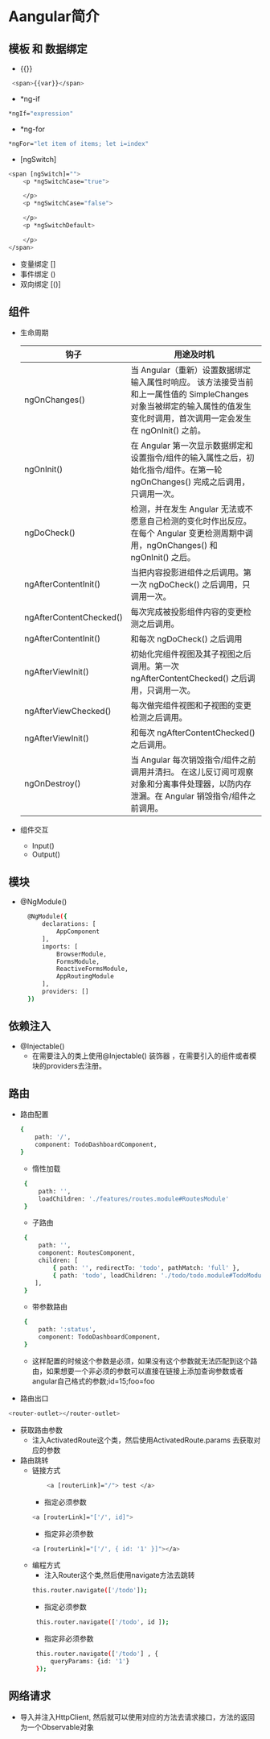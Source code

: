 # Aangular简介

## 模板 和 数据绑定

- {{}}
``` bash
 <span>{{var}}</span>
```
- *ng-if
``` bash
*ngIf="expression"
```
- *ng-for
``` bash
*ngFor="let item of items; let i=index"
```
- [ngSwitch]
``` bash
<span [ngSwitch]="">
    <p *ngSwitchCase="true">

    </p>
    <p *ngSwitchCase="false">

    </p>
    <p *ngSwitchDefault>

    </p>
</span>
```
- 变量绑定 []
- 事件绑定 ()
- 双向绑定 [()]

## 组件
- 生命周期
 
  钩子 | 用途及时机
  --- | ---
  ngOnChanges() | 当 Angular（重新）设置数据绑定输入属性时响应。 该方法接受当前和上一属性值的 SimpleChanges 对象当被绑定的输入属性的值发生变化时调用，首次调用一定会发生在 ngOnInit() 之前。
  ngOnInit() | 在 Angular 第一次显示数据绑定和设置指令/组件的输入属性之后，初始化指令/组件。在第一轮 ngOnChanges() 完成之后调用，只调用一次。
  ngDoCheck() | 检测，并在发生 Angular 无法或不愿意自己检测的变化时作出反应。在每个 Angular 变更检测周期中调用，ngOnChanges() 和 ngOnInit() 之后。
  ngAfterContentInit() | 当把内容投影进组件之后调用。第一次 ngDoCheck() 之后调用，只调用一次。
  ngAfterContentChecked() | 每次完成被投影组件内容的变更检测之后调用。
  ngAfterContentInit() | 和每次 ngDoCheck() 之后调用
  ngAfterViewInit() | 初始化完组件视图及其子视图之后调用。第一次 ngAfterContentChecked() 之后调用，只调用一次。
  ngAfterViewChecked() | 每次做完组件视图和子视图的变更检测之后调用。
  ngAfterViewInit() | 和每次 ngAfterContentChecked() 之后调用。
  ngOnDestroy() |当 Angular 每次销毁指令/组件之前调用并清扫。 在这儿反订阅可观察对象和分离事件处理器，以防内存泄漏。在 Angular 销毁指令/组件之前调用。

- 组件交互
  - Input()
  - Output()
## 模块
- @NgModule() 
  ``` bash
    @NgModule({
        declarations: [
            AppComponent
        ],
        imports: [
            BrowserModule,
            FormsModule,
            ReactiveFormsModule,
            AppRoutingModule
        ],
        providers: []
    })
  ```
## 依赖注入
- @Injectable()
  *  在需要注入的类上使用@Injectable() 装饰器 ，在需要引入的组件或者模块的providers去注册。

## 路由
- 路由配置
    ```bash
    {
        path: '/',
        component: TodoDashboardComponent,
    }
    ```
   -  惰性加载
   ```bash
    {
        path: '',
        loadChildren: './features/routes.module#RoutesModule'
    }
   ```
   - 子路由
   ```bash
    {
        path: '',
        component: RoutesComponent,
        children: [
            { path: '', redirectTo: 'todo', pathMatch: 'full' },
            { path: 'todo', loadChildren: './todo/todo.module#TodoModule'}
       ],
    }
   ```
   - 带参数路由
   ```bash
    {
        path: ':status',
        component: TodoDashboardComponent,
    }
    ```
    
    *  这样配置的时候这个参数是必须，如果没有这个参数就无法匹配到这个路由，如果想要一个非必须的参数可以直接在链接上添加查询参数或者angular自己格式的参数;id=15;foo=foo


- 路由出口

```bash
<router-outlet></router-outlet>
```
- 获取路由参数
  *  注入ActivatedRoute这个类，然后使用ActivatedRoute.params 去获取对应的参数
- 路由跳转
    - 链接方式
        ``` bash
            <a [routerLink]="/"> test </a>
        ```   
        -  指定必须参数
        ```bash
        <a [routerLink]="['/', id]">
        ```
         -  指定非必须参数
        ```bash
        <a [routerLink]="['/', { id: '1' }]"></a>
        ```
    - 编程方式
        *  注入Router这个类,然后使用navigate方法去跳转
        ```bash
        this.router.navigate(['/todo']);
        ```
        -  指定必须参数
        ```bash
         this.router.navigate(['/todo', id ]);
        ```
         -  指定非必须参数
        ```bash
         this.router.navigate(['/todo'] , {
             queryParams: {id: '1'}
         });
        ```
## 网络请求
*  导入并注入HttpClient, 然后就可以使用对应的方法去请求接口，方法的返回为一个Observable对象
